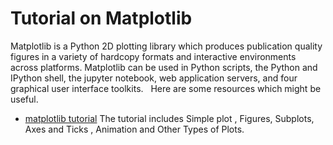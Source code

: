 # Tutorial on Matplotlib
Matplotlib is a Python 2D plotting library which produces publication quality figures in a variety of hardcopy formats and interactive environments across platforms. Matplotlib can be used in Python scripts, the Python and IPython shell, the jupyter notebook, web application servers, and four graphical user interface toolkits.
 
Here are some resources which might be useful.

* [matplotlib tutorial](https://github.com/rougier/matplotlib-tutorial) 
 The tutorial includes Simple plot , Figures, Subplots, Axes and Ticks , Animation and Other Types of Plots. 

